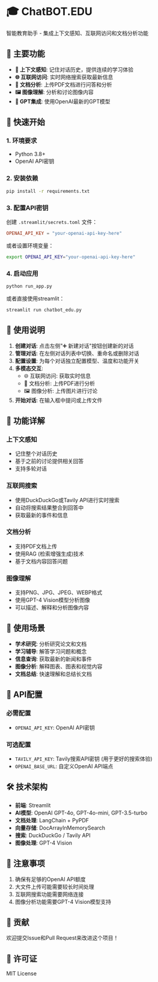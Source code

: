 # 🎓 ChatBOT.EDU

智能教育助手 - 集成上下文感知、互联网访问和文档分析功能

## 🌟 主要功能

- **🧠 上下文感知**: 记住对话历史，提供连续的学习体验
- **🌐 互联网访问**: 实时网络搜索获取最新信息
- **📄 文档分析**: 上传PDF文档进行问答和分析
- **🖼️ 图像理解**: 分析和讨论图像内容
- **🎯 GPT集成**: 使用OpenAI最新的GPT模型

## 🚀 快速开始

### 1. 环境要求

- Python 3.8+
- OpenAI API密钥

### 2. 安装依赖

```bash
pip install -r requirements.txt
```

### 3. 配置API密钥

创建 `.streamlit/secrets.toml` 文件：

```toml
OPENAI_API_KEY = "your-openai-api-key-here"
```

或者设置环境变量：

```bash
export OPENAI_API_KEY="your-openai-api-key-here"
```

### 4. 启动应用

```bash
python run_app.py
```

或者直接使用streamlit：

```bash
streamlit run chatbot_edu.py
```

## 📱 使用说明

1. **创建对话**: 点击左侧"➕ 新建对话"按钮创建新的对话
2. **管理对话**: 在左侧对话列表中切换、重命名或删除对话
3. **配置设置**: 为每个对话独立配置模型、温度和功能开关
4. **多模态交互**: 
   - 🌐 互联网访问: 获取实时信息
   - 📄 文档分析: 上传PDF进行分析
   - 🖼️ 图像分析: 上传图片进行讨论
5. **开始对话**: 在输入框中提问或上传文件

## 🔧 功能详解

### 上下文感知
- 记住整个对话历史
- 基于之前的讨论提供相关回答
- 支持多轮对话

### 互联网搜索
- 使用DuckDuckGo或Tavily API进行实时搜索
- 自动将搜索结果整合到回答中
- 获取最新的事件和信息

### 文档分析
- 支持PDF文档上传
- 使用RAG (检索增强生成)技术
- 基于文档内容回答问题

### 图像理解
- 支持PNG、JPG、JPEG、WEBP格式
- 使用GPT-4 Vision模型分析图像
- 可以描述、解释和分析图像内容

## 🎯 使用场景

- **学术研究**: 分析研究论文和文档
- **学习辅导**: 解答学习问题和概念
- **信息查询**: 获取最新的新闻和事件
- **图像分析**: 解释图表、图表和视觉内容
- **文档总结**: 快速理解和总结长文档

## 🔑 API配置

### 必需配置
- `OPENAI_API_KEY`: OpenAI API密钥

### 可选配置
- `TAVILY_API_KEY`: Tavily搜索API密钥 (用于更好的搜索体验)
- `OPENAI_BASE_URL`: 自定义OpenAI API端点

## 🛠️ 技术架构

- **前端**: Streamlit
- **AI模型**: OpenAI GPT-4o, GPT-4o-mini, GPT-3.5-turbo
- **文档处理**: LangChain + PyPDF
- **向量存储**: DocArrayInMemorySearch
- **搜索**: DuckDuckGo / Tavily API
- **图像处理**: GPT-4 Vision

## 📝 注意事项

1. 确保有足够的OpenAI API额度
2. 大文件上传可能需要较长时间处理
3. 互联网搜索功能需要网络连接
4. 图像分析功能需要GPT-4 Vision模型支持

## 🤝 贡献

欢迎提交Issue和Pull Request来改进这个项目！

## 📄 许可证

MIT License
